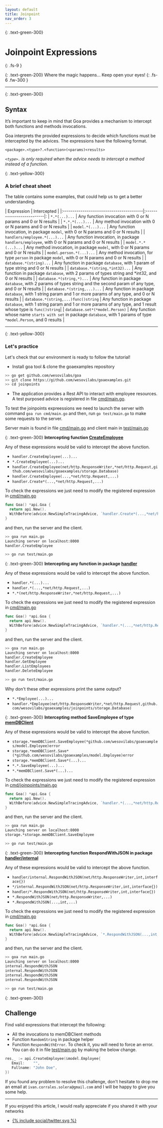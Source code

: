 ```yaml
---
layout: default
title: Joinpoint
nav_order: 3
---
```



{: .text-green-300}
# Joinpoint Expressions
{: .fs-9 }

{: .text-green-200}
Where the magic happens...  Keep open your eyes!
{: .fs-6 .fw-300 }

---

{: .text-green-300}
## Syntax

It’s important to keep in mind that Goa provides a mechanism to intercept both functions and methods invocations.

Goa interprets  the provided expressions to decide which functions must be intercepted by the advices. The expressions have the 
following format.

`<package>.<type>?.<function>(<params)<results>`

*`<type>.` is only required when the advice needs to intercept a method instead of a function.* 

{: .text-yellow-300}
### A brief cheat sheet 

The table contains some examples, that could help us to get a better understanding.

| Expression                               | Intercepted               |
|:-----------------------------------------|:--------------------------|:
| `*.*(...)...`                            | Any function invocation with 0 or N params and 0 or N results |
| `*.*.*(...)...`                          | Any method invocation with 0 or N params and 0 or N results |
| `model.*(...)...`                      | Any function invocation, in package `model`,  with 0 or N params and 0 or N results |
| `handlers/employee.*(...)...`          | Any function invocation, in package `handlers/employee`,  with 0 or N params and 0 or N results |
| `model.*.*(...)...`                      | Any method invocation, in package `model`,  with 0 or N params and 0 or N results |
| `model.person.*(...)...`                 | Any method invocation, for type `person` in package `model`,  with 0 or N params and 0 or N results |
| `database.*(string)...`                  | Any function in package `database`, with 1 param of type string and 0 or N results |
| `database.*(string,*int32)...`           | Any function in package `database`, with 2 params of types string and *int32, and 0 or N results |
| `database.*(string,*)...`                | Any function in package `database`, with 2 params of types string and the second param of any type, and 0 or N results |
| `database.*(string,...)...`              | Any function in package `database`, with 1 string param and 1 or more params of any type, and 0 or N results |
| `database.*(string,...)func()string`     | Any function in package `database`, with 1 string param and 1 or more params of any type, and 1 result whose type is `func()string`|
| `database.set*(*model.Person)`        | Any function whose name `starts with set` in package `database`, with 1 params of type `*model.Person`, and 0 results |

---

{: .text-yellow-300}
### Let's practice

Let's check that our environment is ready to follow the tutorial!
 
- Install goa tool & clone the goaexamples repository
```bash
>> go get github.com/wesovilabs/goa
>> git clone https://github.com/wesovilabs/goaexamples.git
>> cd joinpoints
```

-  The application provides a Rest API to interact with employee resources. A test purposed advice is 
registered in file [cmd/main.go](https://github.com/wesovilabs/goaexamples/blob/master/cmd/joinpoints/main.go#L14).

To test the joinpoints expreessions we need to launch the server with command `goa run cmd/main.go` and then, 
run `go test/main.go` to make some requests to the server. 

Server main is found in file [cmd/main.go](https://github.com/wesovilabs/goaexamples/blob/master/joinpoints/cmd/main.go#L19) 
and client main in [test/main.go](https://github.com/wesovilabs/goaexamples/blob/master/joinpoints/test/main.go)


{: .text-green-300}
**Intercepting function [CreateEmployee](https://github.com/wesovilabs/goaexamples/blob/master/joinpoints/handler/employee.go#L12)**

Any of these expressions would be valid to intercept the above function.
- `handler.CreateEmployee(...)...`
- `*.CreateEmployee(...)...`
- `handler.CreateEmployee(net/http.ResponseWriter,*net/http.Request,github.com/wesovilabs/goaexamples/storage.Database)`
- `handler.CreateEmployee(...,*net/http.Request,...)`
- `handler.Create*(...,*net/http.Request,...)`

To check the expressions we just need to modify the registered expression in [cmd/main.go](https://github.com/wesovilabs/goaexamples/blob/master/joinpoints/cmd/joinpoints/main.go#L19)
```go
func Goa() *api.Goa {
  return api.New().
  WithBefore(advice.NewSimpleTracingAdvice, `handler.Create*(...,*net/http.Request,...)`)
}
```
and then, run the server and the client.
```bash
>> goa run main.go
Launching server on localhost:8000
handler.CreateEmployee
```
```bash
>> go run test/main.go
```

{: .text-green-300}
**Intercepting any function in package [handler](https://github.com/wesovilabs/goaexamples/blob/master/joinpoints/handler/employee.go)**

Any of these expressions would be valid to intercept the above function.
- `handler.*(...)...`
- `handler.*(...,*net/http.Request,...)`
- `*.*(net/http.ResponseWriter,*net/http.Request,...)`

To check the expressions we just need to modify the registered expression in [cmd/main.go](https://github.com/wesovilabs/goaexamples/blob/master/joinpoints/cmd/main.go#L19)
```go
func Goa() *api.Goa {
  return api.New().
  WithBefore(advice.NewSimpleTracingAdvice, `handler.*(...,*net/http.Request,...)`)
}
```
and then, run the server and the client.
```bash
>> goa run main.go
Launching server on localhost:8000
handler.CreateEmployee
handler.GetEmployee
handler.ListEmployees
handler.DeleteEmployee
```
```bash
>> go run test/main.go
```

Why don't these other expressions print the same output?
- `*.*Employee(...)...`
- `handler.*Employee(net/http.ResponseWriter,*net/http.Request,github.com/wesovilabs/goaexamples/joinpoints/storage.Database)`
  

{: .text-green-300}
**Intercepting method SaveEmployee of type [memDBClient](https://github.com/wesovilabs/goaexamples/blob/master/joinpoints/storage/mem.go#L20)**

Any of these expressions would be valid to intercept the above function.
- `storage.*memDBClient.SaveEmployee(*github.com/wesovilabs/goaexamples/model.Employee)error`
- `storage.*memDBClient.Save*(*github.com/wesovilabs/goaexamples/model.Employee)error`
- `storage.*memDBClient.Save*(...)...`
- `*.*.SaveEmployee(...)...`
- `*.*memDBClient.Save*(...)...`
  
To check the expressions we just need to modify the registered expression in [cmd/joinpoints/main.go](https://github.com/wesovilabs/goaexamples/blob/master/joinpoints/cmd/main.go#L19)
```go
func Goa() *api.Goa {
  return api.New().
  WithBefore(advice.NewSimpleTracingAdvice, `handler.*(...,*net/http.Request,...)`)
}
```
and then, run the server and the client.
```bash
>> goa run main.go
Launching server on localhost:8000
storage.*storage.memDBClient.SaveEmployee
```
```bash
>> go run test/main.go
```

{: .text-green-300}
**Intercepting function RespondWithJSON in package [handler/internal](https://github.com/wesovilabs/goaexamples/blob/master/joinpoints/handler/internal/helper.go#L14)**

Any of these expressions would be valid to intercept the above function.
- `handler/internal.RespondWithJSON(net/http.ResponseWriter,int,interface{})`
- `*/internal.RespondWithJSON(net/http.ResponseWriter,int,interface{})`
- `handler/*.RespondWithJSON(net/http.ResponseWriter,int,interface{})`
- `*.RespondWithJSON(net/http.ResponseWriter,...)`
- `*.RespondWithJSON(...,int,...)`

To check the expressions we just need to modify the registered expression in [cmd/main.go](https://github.com/wesovilabs/goaexamples/blob/master/joinpoints/cmd/main.go#L19)
```go
func Goa() *api.Goa {
  return api.New().
  WithBefore(advice.NewSimpleTracingAdvice, `*.RespondWithJSON(...,int,...)`)
}
```
and then, run the server and the client.
```bash
>> goa run main.go
Launching server on localhost:8000
internal.RespondWithJSON
internal.RespondWithJSON
internal.RespondWithJSON
internal.RespondWithJSON
```
```bash
>> go run test/main.go
```

{: .text-green-300}
## Challenge

Find valid expressions that intercept the following:

- All the invocations to memDBClient methods
- Function `RandomString` in package helper
- Function `RespondWithError`. To check it, you will need to force an error. You can do it in file [test/main.go](https://github.com/wesovilabs/goaexamples/blob/master/joinpoints/test/main.go#L22) by making the below change. 
```go
res,_ := api.CreateEmployee(&model.Employee{
   Email:    "",
   Fullname: "John Doe",
})
```

If you found any problem to resolve this challenge, don't hesitate to drop me an email at `ivan.corrales.solera@gmail.com` and I will
be happy to give you some help.

---

If you enjoyed this article, I would really appreciate if you shared it with your networks


<div class="socialme">
    <ul>
        <li class="twitter">
            <a href="https://twitter.com/intent/tweet?via={{site.data.social.twitter.username}}&url={{ site.data.social.twitter.url | uri_escape}}&text={{ site.data.social.twitter.message | uri_escape}}" target="_blank">
                {% include social/twitter.svg %}
            </a>
        </li>
    </ul>
</div>
